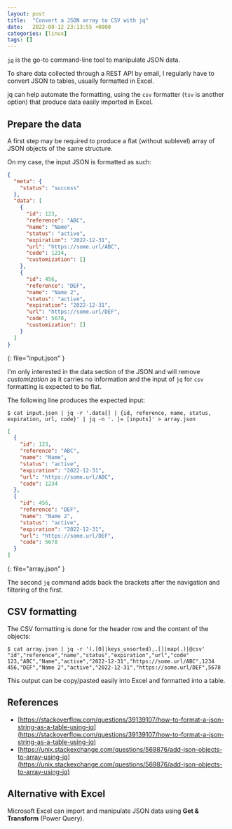 ```yaml
---
layout: post
title:  "Convert a JSON array to CSV with jq"
date:   2022-08-12 23:13:55 +0800
categories: [linux]
tags: []
---
```


[`jq`](https://stedolan.github.io/jq/) is the go-to command-line tool to manipulate JSON data.

To share data collected through a REST API by email, I regularly have to convert JSON to tables, usually formatted in Excel.

jq can help automate the formatting, using the `csv` formatter (`tsv` is another option) that produce data easily imported in Excel.

## Prepare the data

A first step may be required to produce a flat (without sublevel) array of JSON objects of the same structure.

On my case, the input JSON is formatted as such:

```json
{
  "meta": {
    "status": "success"
  },
  "data": [
    {
      "id": 123,
      "reference": "ABC",
      "name": "Name",
      "status": "active",
      "expiration": "2022-12-31",
      "url": "https://some.url/ABC",
      "code": 1234,
      "customization": []
    },
    {
      "id": 456,
      "reference": "DEF",
      "name": "Name 2",
      "status": "active",
      "expiration": "2022-12-31",
      "url": "https://some.url/DEF",
      "code": 5678,
      "customization": []
    }
  ]
}
```
{: file="input.json" }

I'm only interested in the data section of the JSON and will remove _customization_ as it carries no information and the input of `jq` for `csv` formatting is expected to be flat.

The following line produces the expected input:

```console
$ cat input.json | jq -r '.data[] | {id, reference, name, status, expiration, url, code}' | jq -n '. |= [inputs]' > array.json
```

```json
[
  {
    "id": 123,
    "reference": "ABC",
    "name": "Name",
    "status": "active",
    "expiration": "2022-12-31",
    "url": "https://some.url/ABC",
    "code": 1234
  },
  {
    "id": 456,
    "reference": "DEF",
    "name": "Name 2",
    "status": "active",
    "expiration": "2022-12-31",
    "url": "https://some.url/DEF",
    "code": 5678
  }
]
```
{: file="array.json" }

The second `jq` command adds back the brackets after the navigation and filtering of the first.

## CSV formatting

The CSV formatting is done for the header row and the content of the objects:

```console
$ cat array.json | jq -r '(.[0]|keys_unsorted),.[]|map(.)|@csv'
"id","reference","name","status","expiration","url","code"
123,"ABC","Name","active","2022-12-31","https://some.url/ABC",1234
456,"DEF","Name 2","active","2022-12-31","https://some.url/DEF",5678
```

This output can be copy/pasted easily into Excel and formatted into a table.

## References

- [https://stackoverflow.com/questions/39139107/how-to-format-a-json-string-as-a-table-using-jq](https://stackoverflow.com/questions/39139107/how-to-format-a-json-string-as-a-table-using-jq)
- [https://unix.stackexchange.com/questions/569876/add-json-objects-to-array-using-jq](https://unix.stackexchange.com/questions/569876/add-json-objects-to-array-using-jq)

## Alternative with Excel

Microsoft Excel can import and manipulate JSON data using __Get & Transform__ (Power Query).